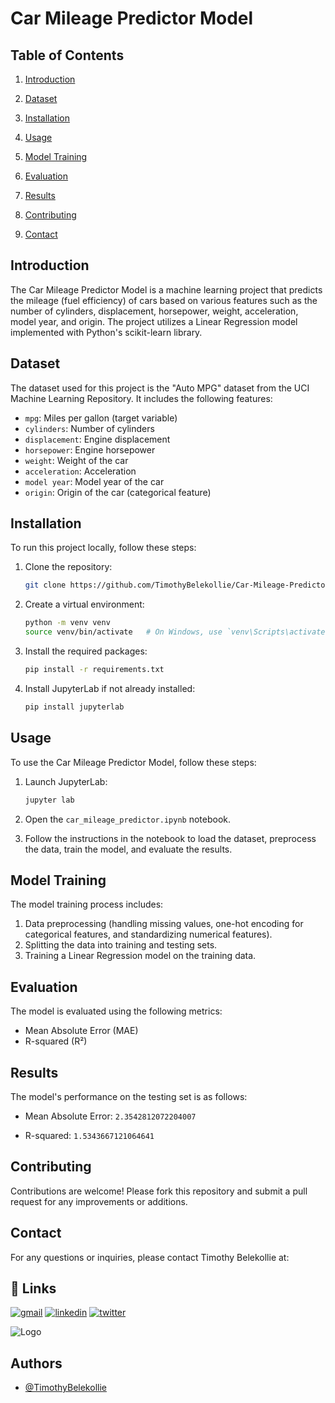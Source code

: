 # Car Mileage Predictor Model

## Table of Contents
1. [Introduction](#introduction)
2. [Dataset](#dataset)
3. [Installation](#installation)
4. [Usage](#usage)
5. [Model Training](#model-training)
6. [Evaluation](#evaluation)
7. [Results](#results)
8. [Contributing](#contributing)

10. [Contact](#contact)

## Introduction
The Car Mileage Predictor Model is a machine learning project that predicts the mileage (fuel efficiency) of cars based on various features such as the number of cylinders, displacement, horsepower, weight, acceleration, model year, and origin. The project utilizes a Linear Regression model implemented with Python's scikit-learn library.

## Dataset
The dataset used for this project is the "Auto MPG" dataset from the UCI Machine Learning Repository. It includes the following features:
- `mpg`: Miles per gallon (target variable)
- `cylinders`: Number of cylinders
- `displacement`: Engine displacement
- `horsepower`: Engine horsepower
- `weight`: Weight of the car
- `acceleration`: Acceleration
- `model year`: Model year of the car
- `origin`: Origin of the car (categorical feature)

## Installation
To run this project locally, follow these steps:

1. Clone the repository:
    ```bash
    git clone https://github.com/TimothyBelekollie/Car-Mileage-Predictor-Model
    ```

2. Create a virtual environment:
    ```bash
    python -m venv venv
    source venv/bin/activate   # On Windows, use `venv\Scripts\activate`
    ```

3. Install the required packages:
    ```bash
    pip install -r requirements.txt
    ```

4. Install JupyterLab if not already installed:
    ```bash
    pip install jupyterlab
    ```

## Usage
To use the Car Mileage Predictor Model, follow these steps:

1. Launch JupyterLab:
    ```bash
    jupyter lab
    ```

2. Open the `car_mileage_predictor.ipynb` notebook.
3. Follow the instructions in the notebook to load the dataset, preprocess the data, train the model, and evaluate the results.

## Model Training
The model training process includes:
1. Data preprocessing (handling missing values, one-hot encoding for categorical features, and standardizing numerical features).
2. Splitting the data into training and testing sets.
3. Training a Linear Regression model on the training data.

## Evaluation
The model is evaluated using the following metrics:
- Mean Absolute Error (MAE)
- R-squared (R²)

## Results
The model's performance on the testing set is as follows:
- Mean Absolute Error: `2.3542812072204007`

- R-squared: `1.5343667121064641`

## Contributing
Contributions are welcome! Please fork this repository and submit a pull request for any improvements or additions.


## Contact
For any questions or inquiries, please contact Timothy Belekollie at:

## 🔗 Links
[![gmail](https://img.shields.io/badge/my_gmail-000?style=for-the-badge&logo=ko-fi&logoColor=white)](belekollietimothy2@gmail.com/)
[![linkedin](https://img.shields.io/badge/linkedin-0A66C2?style=for-the-badge&logo=linkedin&logoColor=white)](https://www.linkedin.com/in/timothy-belekollie-1b3a5321b/)
[![twitter](https://img.shields.io/badge/twitter-1DA1F2?style=for-the-badge&logo=twitter&logoColor=white)](https://twitter.com/TimothyBelekol2)


![Logo](https://github-readme-stats.vercel.app/api?username=TimothyBelekollie&&show_icons=true&title_color=ffffff&icon_color=bb2acf&text_color=daf7dc&bg_color=151515)


## Authors

- [@TimothyBelekollie](https://www.github.com/TimothyBelekollie)



